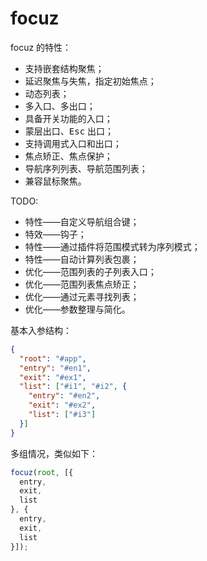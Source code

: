 # focuz

focuz 的特性：

- 支持嵌套结构聚焦；
- 延迟聚焦与失焦，指定初始焦点；
- 动态列表；
- 多入口、多出口；
- 具备开关功能的入口；
- 蒙层出口、<kbd>Esc</kbd> 出口；
- 支持调用式入口和出口；
- 焦点矫正、焦点保护；
- 导航序列列表、导航范围列表；
- 兼容鼠标聚焦。

TODO:

- 特性——自定义导航组合键；
- 特效——钩子；
- 特性——通过插件将范围模式转为序列模式；
- 特性——自动计算列表包裹；
- 优化——范围列表的子列表入口；
- 优化——范围列表焦点矫正；
- 优化——通过元素寻找列表；
- 优化——参数整理与简化。



基本入参结构：

```json
{
  "root": "#app",
  "entry": "#en1",
  "exit": "#ex1",
  "list": ["#i1", "#i2", {
    "entry": "#en2",
    "exit": "#ex2",
    "list": ["#i3"]
  }]
}
```

多组情况，类似如下：

```javascript
focuz(root, [{
  entry,
  exit,
  list
}, {
  entry,
  exit,
  list
}]);
```